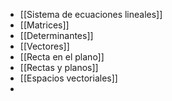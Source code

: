 - [[Sistema de ecuaciones lineales]]
- [[Matrices]]
- [[Determinantes]]
- [[Vectores]]
- [[Recta en el plano]] 
- [[Rectas y planos]]
- [[Espacios vectoriales]]
- 